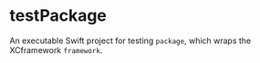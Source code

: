 # testPackage

An executable Swift project for testing `package`, which wraps the XCframework `framework`.
